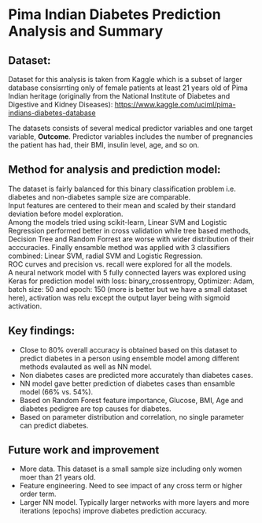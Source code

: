 # Pima Indian Diabetes Prediction Analysis and Summary  
  
## Dataset:
Dataset for this analysis is taken from Kaggle which is a subset of larger database consisrrting only of female patients at least 21 years old of Pima Indian heritage (originally from the National Institute of Diabetes and Digestive and Kidney Diseases):
https://www.kaggle.com/uciml/pima-indians-diabetes-database  

The datasets consists of several medical predictor variables and one target variable, **Outcome**. Predictor variables includes the number of pregnancies the patient has had, their BMI, insulin level, age, and so on.

## Method for analysis and prediction model:
The dataset is fairly balanced for this binary classification problem i.e. diabetes and non-diabetes sample size are comparable.  
Input features are centered to their mean and scaled by their standard deviation before model exploration.  
Among the models tried using scikit-learn, Linear SVM and Logistic Regression performed better in cross validation while tree based methods, Decision Tree and Random Forrest are worse with wider distribution of their acccuracies. Finally ensamble method was applied with 3 classifiers combined: Linear SVM, radial SVM and Logistic Regression.  
ROC curves and precision vs. recall were explored for all the models.  
A neural network model with 5 fully connected layers was explored using Keras for prediction model with loss: binary_crossentropy, Optimizer: Adam, batch size: 50 and epoch: 150 (more is better but we have a small dataset here), activation was relu except the output layer being with sigmoid activation.  

## Key findings:
* Close to 80% overall accuracy is obtained based on this dataset to predict diabetes in a person using ensemble model among different methods evalauted as well as NN model.
* Non diabetes cases are predicted more accurately than diabetes cases.
* NN model gave better prediction of diabetes cases than ensamble model (66% vs. 54%).
* Based on Random Forest feature importance, Glucose, BMI, Age and diabetes pedigree are top causes for diabetes.
* Based on parameter distribution and correlation, no single parameter can predict diabetes.
## Future work and improvement
* More data. This dataset is a small sample size including only women moer than 21 years old. 
* Feature engineering. Need to see impact of any cross term or higher order term.
* Larger NN model. Typically larger networks with more layers and more iterations (epochs) improve diabetes prediction accuracy.
